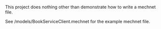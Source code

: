 This project does nothing other than demonstrate how to write a mechnet file.

See /models/BookServiceClient.mechnet for the example mechnet file.